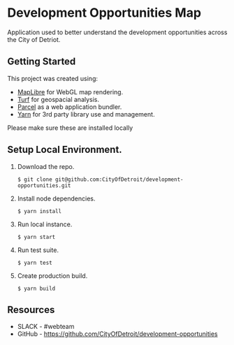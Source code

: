 # Development Opportunities Map

Application used to better understand the development opportunities across the City of Detriot.

## Getting Started

This project was created using:
 - [MapLibre](https://github.com/maplibre/maplibre-gl-js) for WebGL map rendering.
 - [Turf](https://turfjs.org/) for geospacial analysis.
 - [Parcel](https://parceljs.org/) as a web application bundler.
 - [Yarn](https://yarnpkg.com/en/) for 3rd party library use and management.

Please make sure these are installed locally

## Setup Local Environment.

1. Download the repo.
    ```
    $ git clone git@github.com:CityOfDetroit/development-opportunities.git
    ```
2. Install node dependencies.

    ```
    $ yarn install
    ```

3. Run local instance.
    ```
    $ yarn start
    ```

4. Run test suite.
    ```
    $ yarn test
    ```

4. Create production build.
    ```
    $ yarn build
    ```
## Resources

* SLACK - #webteam
* GitHub - https://github.com/CityOfDetroit/development-opportunities
